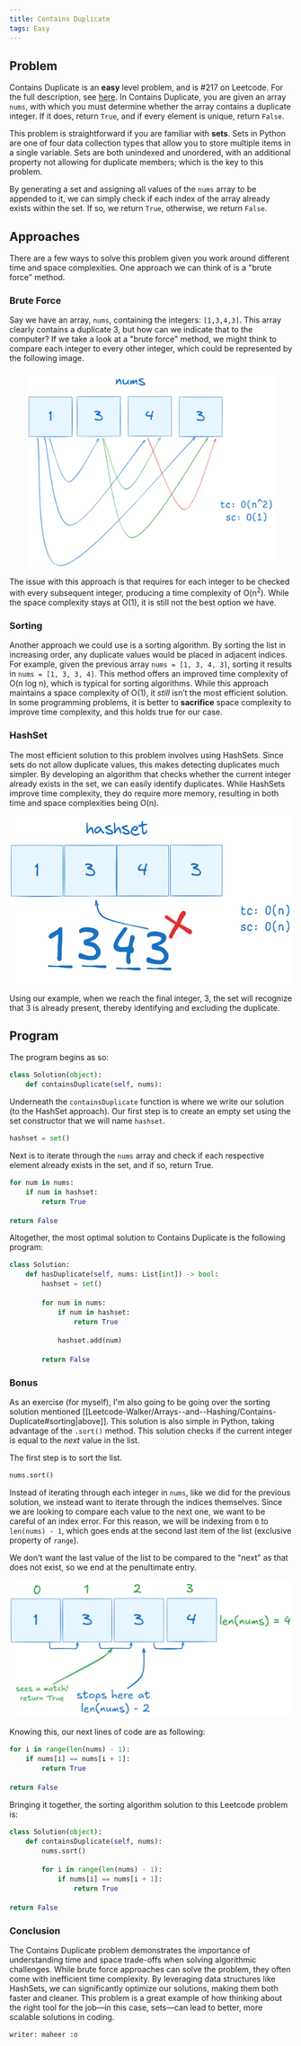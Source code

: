 ```yaml
---
title: Contains Duplicate
tags: Easy
---
```


## Problem

Contains Duplicate is an **easy** level problem, and is #217 on Leetcode. For the full description, see [here](https://leetcode.com/problems/contains-duplicate/description/).
In Contains Duplicate, you are given an array `nums`, with which you must determine whether the array contains a duplicate integer. If it does, return `True`, and if every element is unique, return `False`.

This problem is straightforward if you are familiar with **sets**. Sets in Python are one of four data collection types that allow you to store multiple items in a single variable. Sets are both unindexed and unordered, with an additional property not allowing for duplicate members; which is the key to this problem.

By generating a set and assigning all values of the `nums` array to be appended to it, we can simply check if each index of the array already exists within the set. If so, we return `True`, otherwise, we return `False`.

## Approaches

There are a few ways to solve this problem given you work around different time and space complexities. One approach we can think of is a "brute force" method.

### Brute Force

Say we have an array, `nums`, containing the integers: `[1,3,4,3]`. This array clearly contains a duplicate 3, but how can we indicate that to the computer? If we take a look at a "brute force" method, we might think to compare each integer to every other integer, which could be represented by the following image.

<div style="text-align: center;">
    <img src="brute_force3.png" alt="Brute Force" width="440" height="350">
</div>

The issue with this approach is that requires for each integer to be checked with every subsequent integer, producing a time complexity of O(n<sup>2</sup>). While the space complexity stays at O(1), it is still not the best option we have.

### Sorting

Another approach we could use is a sorting algorithm. By sorting the list in increasing order, any duplicate values would be placed in adjacent indices. For example, given the previous array `nums = [1, 3, 4, 3]`, sorting it results in `nums = [1, 3, 3, 4]`. This method offers an improved time complexity of O(n log n), which is typical for sorting algorithms. While this approach maintains a space complexity of O(1), it _still_ isn’t the most efficient solution. In some programming problems, it is better to **sacrifice** space complexity to improve time complexity, and this holds true for our case.

### HashSet

The most efficient solution to this problem involves using HashSets. Since sets do not allow duplicate values, this makes detecting duplicates much simpler. By developing an algorithm that checks whether the current integer already exists in the set, we can easily identify duplicates. While HashSets improve time complexity, they do require more memory, resulting in both time and space complexities being O(n).

<div style="text-align:center;">
    <img src="hashset.png" width="600" height="300">
</div>

Using our example, when we reach the final integer, 3, the set will recognize that 3 is already present, thereby identifying and excluding the duplicate.

## Program

The program begins as so:

```python
class Solution(object):
    def containsDuplicate(self, nums):
```

Underneath the `containsDuplicate` function is where we write our solution (to the HashSet approach). Our first step is to create an empty set using the set constructor that we will name `hashset`.

```python
hashset = set()
```

Next is to iterate through the `nums` array and check if each respective element already exists in the set, and if so, return True.

```python
for num in nums:
    if num in hashset:
        return True

return False
```

Altogether, the most optimal solution to Contains Duplicate is the following program:

```python
class Solution:
    def hasDuplicate(self, nums: List[int]) -> bool:
        hashset = set()

        for num in nums:
            if num in hashset:
                return True

            hashset.add(num)

        return False

```

### Bonus

As an exercise (for myself), I'm also going to be going over the sorting solution mentioned [[Leetcode-Walker/Arrays--and--Hashing/Contains-Duplicate#sorting|above]]. This solution is also simple in Python, taking advantage of the `.sort()` method. This solution checks if the current integer is equal to the _next_ value in the list.

The first step is to sort the list.

```python
nums.sort()
```

Instead of iterating through each integer in `nums`, like we did for the previous solution, we instead want to iterate through the indices themselves. Since we are looking to compare each value to the next one, we want to be careful of an index error. For this reason, we will be indexing from `0` to `len(nums) - 1`, which goes ends at the second last item of the list (exclusive property of `range`).

We don't want the last value of the list to be compared to the "next" as that does not exist, so we end at the penultimate entry.

<div style="text-align:center;">
    <img src="sorting.png">
</div>

Knowing this, our next lines of code are as following:

```python
for i in range(len(nums) - 1):
    if nums[i] == nums[i + 1]:
        return True

return False
```

Bringing it together, the sorting algorithm solution to this Leetcode problem is:

```python
class Solution(object):
    def containsDuplicate(self, nums):
        nums.sort()

        for i in range(len(nums) - 1):
            if nums[i] == nums[i + 1]:
                return True

return False
```

### Conclusion

The Contains Duplicate problem demonstrates the importance of understanding time and space trade-offs when solving algorithmic challenges. While brute force approaches can solve the problem, they often come with inefficient time complexity. By leveraging data structures like HashSets, we can significantly optimize our solutions, making them both faster and cleaner. This problem is a great example of how thinking about the right tool for the job—in this case, sets—can lead to better, more scalable solutions in coding.

```
writer: maheer :o
```
